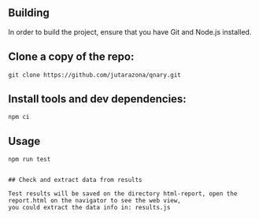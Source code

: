 ## Building

In order to build the project, ensure that you have Git and Node.js installed.

## Clone a copy of the repo:

```
git clone https://github.com/jutarazona/qnary.git
```

## Install tools and dev dependencies:

```
npm ci
```

## Usage

```
npm run test


## Check and extract data from results

Test results will be saved on the directory html-report, open the report.html on the navigator to see the web view,
you could extract the data info in: results.js
